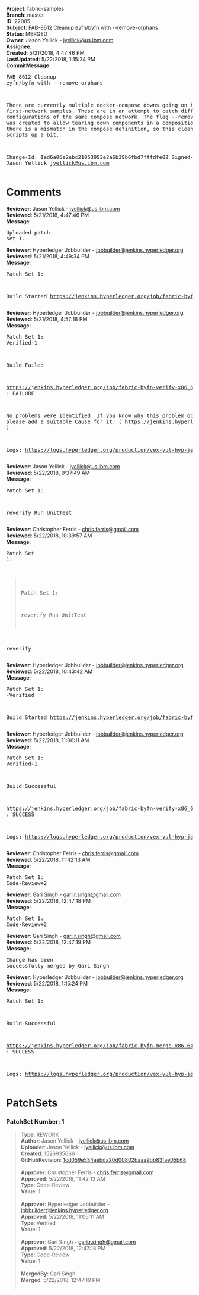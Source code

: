 <strong>Project</strong>: fabric-samples<br><strong>Branch</strong>: master<br><strong>ID</strong>: 22085<br><strong>Subject</strong>: FAB-8612 Cleanup eyfn/byfn with --remove-orphans<br><strong>Status</strong>: MERGED<br><strong>Owner</strong>: Jason Yellick - jyellick@us.ibm.com<br><strong>Assignee</strong>:<br><strong>Created</strong>: 5/21/2018, 4:47:46 PM<br><strong>LastUpdated</strong>: 5/22/2018, 1:15:24 PM<br><strong>CommitMessage</strong>:<br><pre>FAB-8612 Cleanup eyfn/byfn with --remove-orphans

There are currently multiple docker-compose downs going on in the
first-network samples.  These are in an attempt to catch different
configurations of the same compose network.  The flag --remove-orphans
was created to allow tearing down components in a composition even when
there is a mismatch in the compose definition, so this cleans the down
scripts up a bit.

Change-Id: Ied6a06e2ebc21053993e2a6b39b6fbd7fffdfe02
Signed-off-by: Jason Yellick <jyellick@us.ibm.com>
</pre><h1>Comments</h1><strong>Reviewer</strong>: Jason Yellick - jyellick@us.ibm.com<br><strong>Reviewed</strong>: 5/21/2018, 4:47:46 PM<br><strong>Message</strong>: <pre>Uploaded patch set 1.</pre><strong>Reviewer</strong>: Hyperledger Jobbuilder - jobbuilder@jenkins.hyperledger.org<br><strong>Reviewed</strong>: 5/21/2018, 4:49:34 PM<br><strong>Message</strong>: <pre>Patch Set 1:

Build Started https://jenkins.hyperledger.org/job/fabric-byfn-verify-x86_64/426/</pre><strong>Reviewer</strong>: Hyperledger Jobbuilder - jobbuilder@jenkins.hyperledger.org<br><strong>Reviewed</strong>: 5/21/2018, 4:57:16 PM<br><strong>Message</strong>: <pre>Patch Set 1: Verified-1

Build Failed 

https://jenkins.hyperledger.org/job/fabric-byfn-verify-x86_64/426/ : FAILURE

No problems were identified. If you know why this problem occurred, please add a suitable Cause for it. ( https://jenkins.hyperledger.org/job/fabric-byfn-verify-x86_64/426/ )

Logs: https://logs.hyperledger.org/production/vex-yul-hyp-jenkins-3/fabric-byfn-verify-x86_64/426</pre><strong>Reviewer</strong>: Jason Yellick - jyellick@us.ibm.com<br><strong>Reviewed</strong>: 5/22/2018, 9:37:49 AM<br><strong>Message</strong>: <pre>Patch Set 1:

reverify Run UnitTest</pre><strong>Reviewer</strong>: Christopher Ferris - chris.ferris@gmail.com<br><strong>Reviewed</strong>: 5/22/2018, 10:39:57 AM<br><strong>Message</strong>: <pre>Patch Set 1:

> Patch Set 1:
> 
> reverify Run UnitTest

reverify</pre><strong>Reviewer</strong>: Hyperledger Jobbuilder - jobbuilder@jenkins.hyperledger.org<br><strong>Reviewed</strong>: 5/22/2018, 10:43:42 AM<br><strong>Message</strong>: <pre>Patch Set 1: -Verified

Build Started https://jenkins.hyperledger.org/job/fabric-byfn-verify-x86_64/427/</pre><strong>Reviewer</strong>: Hyperledger Jobbuilder - jobbuilder@jenkins.hyperledger.org<br><strong>Reviewed</strong>: 5/22/2018, 11:06:11 AM<br><strong>Message</strong>: <pre>Patch Set 1: Verified+1

Build Successful 

https://jenkins.hyperledger.org/job/fabric-byfn-verify-x86_64/427/ : SUCCESS

Logs: https://logs.hyperledger.org/production/vex-yul-hyp-jenkins-3/fabric-byfn-verify-x86_64/427</pre><strong>Reviewer</strong>: Christopher Ferris - chris.ferris@gmail.com<br><strong>Reviewed</strong>: 5/22/2018, 11:42:13 AM<br><strong>Message</strong>: <pre>Patch Set 1: Code-Review+2</pre><strong>Reviewer</strong>: Gari Singh - gari.r.singh@gmail.com<br><strong>Reviewed</strong>: 5/22/2018, 12:47:18 PM<br><strong>Message</strong>: <pre>Patch Set 1: Code-Review+2</pre><strong>Reviewer</strong>: Gari Singh - gari.r.singh@gmail.com<br><strong>Reviewed</strong>: 5/22/2018, 12:47:19 PM<br><strong>Message</strong>: <pre>Change has been successfully merged by Gari Singh</pre><strong>Reviewer</strong>: Hyperledger Jobbuilder - jobbuilder@jenkins.hyperledger.org<br><strong>Reviewed</strong>: 5/22/2018, 1:15:24 PM<br><strong>Message</strong>: <pre>Patch Set 1:

Build Successful 

https://jenkins.hyperledger.org/job/fabric-byfn-merge-x86_64/130/ : SUCCESS

Logs: https://logs.hyperledger.org/production/vex-yul-hyp-jenkins-3/fabric-byfn-merge-x86_64/130</pre><h1>PatchSets</h1><h3>PatchSet Number: 1</h3><blockquote><strong>Type</strong>: REWORK<br><strong>Author</strong>: Jason Yellick - jyellick@us.ibm.com<br><strong>Uploader</strong>: Jason Yellick - jyellick@us.ibm.com<br><strong>Created</strong>: 1526935666<br><strong>GitHubRevision</strong>: [1cd059e534aebda20d00802baaa9bb83fae05b68](https://github.com/hyperledger/fabric-samples/commit/1cd059e534aebda20d00802baaa9bb83fae05b68)<br><br><strong>Approver</strong>: Christopher Ferris - chris.ferris@gmail.com<br><strong>Approved</strong>: 5/22/2018, 11:42:13 AM<br><strong>Type</strong>: Code-Review<br><strong>Value</strong>: 1<br><br><strong>Approver</strong>: Hyperledger Jobbuilder - jobbuilder@jenkins.hyperledger.org<br><strong>Approved</strong>: 5/22/2018, 11:06:11 AM<br><strong>Type</strong>: Verified<br><strong>Value</strong>: 1<br><br><strong>Approver</strong>: Gari Singh - gari.r.singh@gmail.com<br><strong>Approved</strong>: 5/22/2018, 12:47:18 PM<br><strong>Type</strong>: Code-Review<br><strong>Value</strong>: 1<br><br><strong>MergedBy</strong>: Gari Singh<br><strong>Merged</strong>: 5/22/2018, 12:47:19 PM<br><br></blockquote>